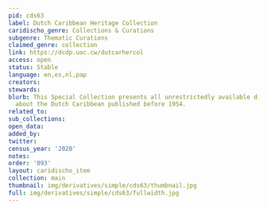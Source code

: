 ```yaml
---
pid: cds63
label: Dutch Caribbean Heritage Collection
caridischo_genre: Collections & Curations
subgenre: Thematic Curations
claimed_genre: collection
link: https://dcdp.uoc.cw/dutcarhercol
access: open
status: Stable
language: en,es,nl,pap
creators:
stewards:
blurb: This Special Collection presents all unrestrictedly available digital material
  about the Dutch Caribbean published before 1954.
related_to:
sub_collections:
open_data:
added_by:
twitter:
census_year: '2020'
notes:
order: '093'
layout: caridischo_item
collection: main
thumbnail: img/derivatives/simple/cds63/thumbnail.jpg
full: img/derivatives/simple/cds63/fullwidth.jpg
---
```


